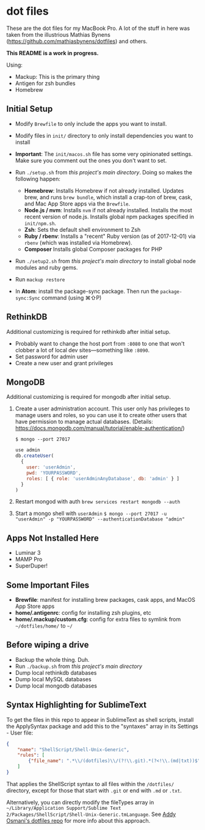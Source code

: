 # dot files

These are the dot files for my MacBook Pro. A lot of the stuff in here was
taken from the illustrious Mathias Bynens (https://github.com/mathiasbynens/dotfiles) and others.

**This README is a work in progress.**

Using:
* Mackup: This is the primary thing
* Antigen for zsh bundles
* Homebrew

## Initial Setup

* Modify `Brewfile` to only include the apps you want to install.
* Modify files in `init/` directory to only install dependencies you want to install
* **Important**: The `init/macos.sh` file has some very opinionated settings. Make sure you comment out the ones you don't want to set.
* Run `./setup.sh` from _this project's main directory_. Doing so makes the following happen:
  * **Homebrew**: Installs Homebrew if not already installed. Updates brew, and runs `brew bundle`, which install a crap-ton of brew, cask, and Mac App Store apps via the `Brewfile`.
  * **Node.js / nvm**: Installs `nvm` if not already installed. Installs the most recent version of node.js. Installs global npm packages specified in `init/npm.sh`.
  * **Zsh**: Sets the default shell environment to Zsh
  * **Ruby / rbenv**: Installs a "recent" Ruby version (as of 2017-12-01) via `rbenv` (which was installed via Homebrew).
  * **Composer** Installs global Composer packages for PHP

* Run `./setup2.sh` from _this project's main directory_ to install global node modules and ruby gems.
* Run `mackup restore`
* In **Atom**: install the package-sync package. Then run the `package-sync:Sync` command (using ⌘⇧P)

## RethinkDB

Additional customizing is required for rethinkdb after initial setup.

* Probably want to change the host port from `:8080` to one that won't clobber a lot of local dev sites—something like `:8090`.
* Set password for admin user
* Create a new user and grant privileges

## MongoDB

Additional customizing is required for mongodb after initial setup.

1. Create a user administration account. This user only has privileges to manage users and roles, so you can use it to create other users that have permission to manage actual databases. (Details: https://docs.mongodb.com/manual/tutorial/enable-authentication/)

    `$ mongo --port 27017`

    ```js
    use admin
    db.createUser(
      {
        user: 'userAdmin',
        pwd: 'YOURPASSWORD',
        roles: [ { role: 'userAdminAnyDatabase', db: 'admin' } ]
      }
    )
    ```

2. Restart mongod with auth
    `brew services restart mongodb --auth`
3. Start a mongo shell with `userAdmin`
    `$ mongo --port 27017 -u "userAdmin" -p "YOURPASSWORD" --authenticationDatabase "admin"`


## Apps Not Installed Here
* Luminar 3
* MAMP Pro
* SuperDuper!

## Some Important Files
* **Brewfile**: manifest for installing brew packages, cask apps, and MacOS App Store apps
* **home/.antigenrc**: config for installing zsh plugins, etc
* **home/.mackup/custom.cfg**: config for extra files to symlink from `~/dotfiles/home/` to `~/`


## Before wiping a drive

* Backup the whole thing. Duh.
* Run `./backup.sh` from _this project's main directory_
* Dump local rethinkdb databases
* Dump local MySQL databases
* Dump local mongodb databases

## Syntax Highlighting for SublimeText

To get the files in this repo to appear in SublimeText as shell scripts, install the ApplySyntax package and add this to the "syntaxes" array in its Settings - User file:

```json
{
    "name": "ShellScript/Shell-Unix-Generic",
    "rules": [
        {"file_name": ".*\\/(dotfiles)\\/(?!\\.git).*(?<!\\.(md|txt))$"}
    ]
}
```

That applies the ShellScript syntax to all files within the `/dotfiles/` directory, except for those that start with `.git` or end with `.md` or `.txt`.

Alternatively, you can directly modify the fileTypes array in `~/Library/Application Support/Sublime Text 2/Packages/ShellScript/Shell-Unix-Generic.tmLanguage`. See [Addy Osmani's dotfiles repo](https://github.com/addyosmani/dotfiles) for more info about this approach.

